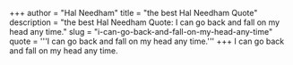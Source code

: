 +++
author = "Hal Needham"
title = "the best Hal Needham Quote"
description = "the best Hal Needham Quote: I can go back and fall on my head any time."
slug = "i-can-go-back-and-fall-on-my-head-any-time"
quote = '''I can go back and fall on my head any time.'''
+++
I can go back and fall on my head any time.
